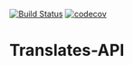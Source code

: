 [![Build Status](https://travis-ci.org/kshashov/Translates-API.svg?branch=master)](https://travis-ci.org/kshashov/Translates-API) [![codecov](https://codecov.io/gh/kshashov/translates-api/branch/master/graph/badge.svg)](https://codecov.io/gh/kshashov/translates-api)

# Translates-API
